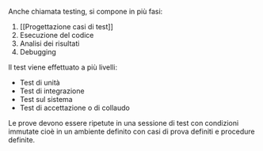 Anche chiamata testing, si compone in più fasi:
1. [[Progettazione casi di test]]
2. Esecuzione del codice
3. Analisi dei risultati
4. Debugging

Il test viene effettuato a più livelli:
- Test di unità
- Test di integrazione
- Test sul sistema
- Test di accettazione o di collaudo

Le prove devono essere ripetute in una sessione di test con condizioni immutate cioè in un ambiente definito con casi di prova definiti e procedure definite.